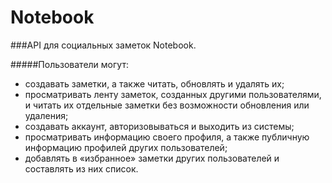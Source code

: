 # Notebook

###API для социальных заметок Notebook.

#####Пользователи могут:
 + создавать заметки, а также читать, обновлять и удалять их;
 + просматривать ленту заметок, созданных другими пользователями, и  читать их отдельные заметки без возможности обновления или удаления;
 + создавать аккаунт, авторизовываться и выходить из системы;
 + просматривать информацию своего профиля, а также публичную информацию профилей других пользователей;
 + добавлять в «избранное» заметки других пользователей и составлять из них список.
